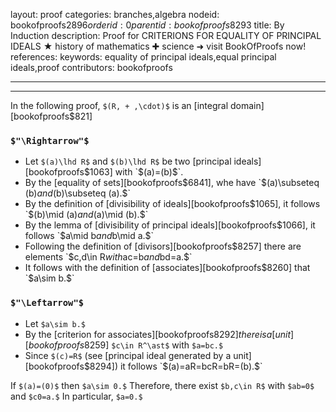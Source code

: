 layout: proof
categories: branches,algebra
nodeid: bookofproofs$2896
orderid: 0
parentid: bookofproofs$8293
title: By Induction
description: Proof for CRITERIONS FOR EQUALITY OF PRINCIPAL IDEALS ★ history of mathematics ✚ science ➜ visit BookOfProofs now!
references: 
keywords: equality of principal ideals,equal principal ideals,proof
contributors: bookofproofs

---


---

In the following proof, `$(R, + ,\cdot)$` is an [integral domain][bookofproofs$821]

### `$"\Rightarrow"$`

* Let `$(a)\lhd R$` and `$(b)\lhd R$` be two [principal ideals][bookofproofs$1063] with `$(a)=(b)$`.
* By the [equality of sets][bookofproofs$6841], whe have `$(a)\subseteq (b)$` and `$(b)\subseteq (a).$`
* By the definition of [divisibility of ideals][bookofproofs$1065], it follows `$(b)\mid (a)$` and `$(a)\mid (b).$`
* By the lemma of [divisibility of principal ideals][bookofproofs$1066], it follows `$a\mid b$` and `$b\mid a.$`
* Following the definition of [divisors][bookofproofs$8257] there are elements `$c,d\in R$` with `$ac=b$` and `$bd=a.$`
* It follows with the definition of [associates][bookofproofs$8260] that `$a\sim b.$`

### `$"\Leftarrow"$`

* Let `$a\sim b.$`
* By the [criterion for associates][bookofproofs$8292] there is a [unit][bookofproofs$8259] `$c\in R^\ast$` with `$a=bc.$` 
* Since `$(c)=R$` (see [principal ideal generated by a unit][bookofproofs$8294]) it follows `$(a)=aR=bcR=bR=(b).$` 

If `$(a)=(0)$` then `$a\sim 0.$` Therefore, there exist `$b,c\in R$` with `$ab=0$` and `$c0=a.$` In particular, `$a=0.$`
